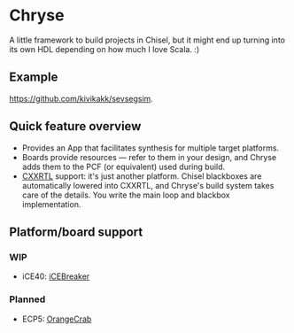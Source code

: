 # Chryse

A little framework to build projects in Chisel, but it might end up turning into
its own HDL depending on how much I love Scala. :)

## Example

<https://github.com/kivikakk/sevsegsim>.

## Quick feature overview

* Provides an App that facilitates synthesis for multiple target platforms.
* Boards provide resources — refer to them in your design, and Chryse adds them
  to the PCF (or equivalent) used during build.
* [CXXRTL] support: it's just another platform. Chisel blackboxes are
  automatically lowered into CXXRTL, and Chryse's build system takes care of the
  details. You write the main loop and blackbox implementation.

[CXXRTL]: https://yosyshq.readthedocs.io/projects/yosys/en/latest/cmd/write_cxxrtl.html

## Platform/board support

### WIP

* iCE40: [iCEBreaker]

### Planned

* ECP5: [OrangeCrab]

[iCEBreaker]: https://yosyshq.readthedocs.io/projects/yosys/en/latest/cmd/write_cxxrtl.html
[OrangeCrab]: https://1bitsquared.com/products/orangecrab
